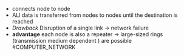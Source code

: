 * connects node to node
* ALl data is transferred from nodes to nodes until the destination is reached
* *Drawback* Disruption of a single link -> network failure
* **advantage** each node is also a repeater -> large-sized rings (transmission medium dependent ) are possible
#COMPUTER_NETWORK 
